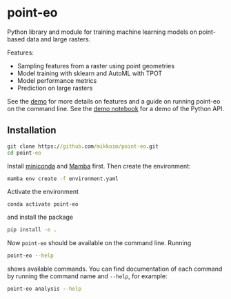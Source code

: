 # point-eo

Python library and module for training machine learning models on point-based data and large rasters.

Features:

- Sampling features from a raster using point geometries
- Model training with sklearn and AutoML with TPOT
- Model performance metrics
- Prediction on large rasters

See the [demo](docs/demo.md) for more details on features and a guide on running point-eo on the command line.
See the [demo notebook](docs/demo_notebook.ipynb) for a demo of the Python API.

## Installation

```cmd
git clone https://github.com/mikkoim/point-eo.git
cd point-eo
```

Install [miniconda](https://docs.conda.io/en/latest/miniconda.html) and [Mamba](https://mamba.readthedocs.io/en/latest/installation.html) first. Then create the environment:
```cmd
mamba env create -f environment.yaml
```

Activate the environment
```
conda activate point-eo
```

and install the package
```cmd
pip install -e .
```

Now `point-eo` should be available on the command line. Running

```cmd
point-eo --help
```

shows available commands. You can find documentation of each command by running the command name and `--help`, for example:

```cmd
point-eo analysis --help
```